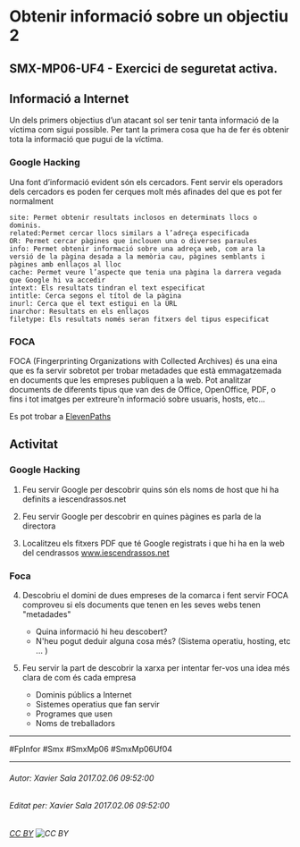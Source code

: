 # Obtenir informació sobre un objectiu 2
## SMX-MP06-UF4 - Exercici de seguretat activa.
Informació a Internet
---------------------------
Un dels primers objectius d’un atacant sol ser tenir tanta informació de la víctima com sigui possible. Per tant la primera cosa que ha de fer és obtenir tota la informació que pugui de la víctima.

### Google Hacking

Una font d’informació evident són els cercadors. Fent servir els operadors dels cercadors es poden fer cerques molt més afinades del que es pot fer normalment

    site: Permet obtenir resultats inclosos en determinats llocs o dominis.
    related:Permet cercar llocs similars a l’adreça especificada
    OR: Permet cercar pàgines que inclouen una o diverses paraules 
    info: Permet obtenir informació sobre una adreça web, com ara la versió de la pàgina desada a la memòria cau, pàgines semblants i pàgines amb enllaços al lloc
    cache: Permet veure l’aspecte que tenia una pàgina la darrera vegada que Google hi va accedir
    intext: Els resultats tindran el text especificat
    intitle: Cerca segons el títol de la pàgina
    inurl: Cerca que el text estigui en la URL
    inarchor: Resultats en els enllaços
    filetype: Els resultats només seran fitxers del tipus especificat

### FOCA
FOCA (Fingerprinting Organizations with Collected Archives) és una eina que es fa servir sobretot per trobar metadades que està emmagatzemada en documents que les empreses publiquen a la web. Pot analitzar documents de diferents tipus que van des de Office, OpenOffice, PDF, o fins i tot imatges per extreure'n informació sobre usuaris, hosts, etc... 

Es pot trobar a [ElevenPaths](https://www.elevenpaths.com/labstools/foca/index.html#) 


Activitat
----------------

### Google Hacking

1. Feu servir Google per descobrir quins són els noms de host que hi ha definits a iescendrassos.net

2. Feu servir Google per descobrir en quines pàgines es parla de la directora

3. Localitzeu els fitxers PDF que té Google registrats i que hi ha en la web del cendrassos www.iescendrassos.net

### Foca

4. Descobriu el domini de dues empreses de la comarca i fent servir FOCA comproveu si els documents que tenen en les seves webs tenen "metadades"
    - Quina informació hi heu descobert?
    - N'heu pogut deduir alguna cosa més? (Sistema operatiu, hosting, etc ... )

5. Feu servir la part de descobrir la xarxa per intentar fer-vos una idea més clara de com és cada empresa
    - Dominis públics a Internet
    - Sistemes operatius que fan servir
    - Programes que usen
    - Noms de treballadors

---

#FpInfor #Smx #SmxMp06 #SmxMp06Uf04

---

###### Autor: Xavier Sala 2017.02.06 09:52:00
###### Editat per: Xavier Sala 2017.02.06 09:52:00
###### [CC BY](https://creativecommons.org/licenses/by/4.0/) ![CC BY](https://licensebuttons.net/l/by/3.0/80x15.png)
